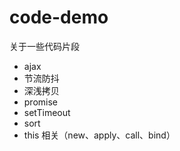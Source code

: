 # code-demo

关于一些代码片段

- ajax
- 节流防抖
- 深浅拷贝
- promise
- setTimeout
- sort
- this 相关（new、apply、call、bind）
